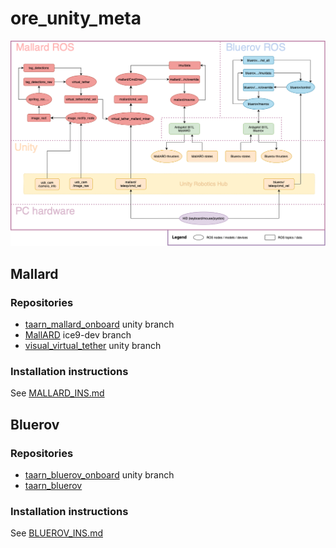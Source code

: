 # ore_unity_meta

![data_link](software_data_link.png)

## Mallard
### Repositories
- [taarn_mallard_onboard](https://github.com/ICE9-Robotics/taarn_mallard_onboard/tree/unity) unity branch
- [MallARD](https://github.com/ICE9-Robotics/MallARD/tree/ice9-dev) ice9-dev branch
- [visual_virtual_tether](https://github.com/ICE9-Robotics/visual_virtual_tether/tree/unity) unity branch

### Installation instructions
See [MALLARD_INS.md](MALLARD_INS.md)

## Bluerov
### Repositories
- [taarn_bluerov_onboard](https://github.com/ICE9-Robotics/taarn_bluerov_onboard/tree/unity) unity branch
- [taarn_bluerov](https://github.com/ICE9-Robotics/taarn_bluerov)

### Installation instructions
See [BLUEROV_INS.md](BLUEROV_INS.md)
